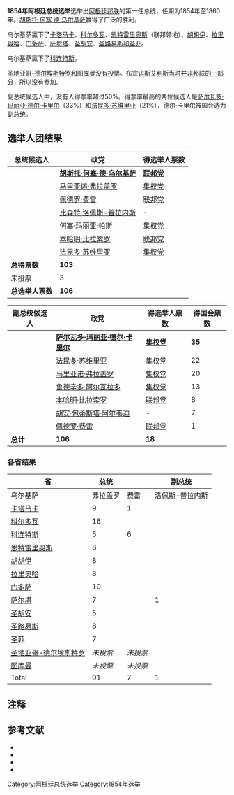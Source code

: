**1854年阿根廷总统选举**选举出[阿根廷邦联](../Page/阿根廷邦联.md "wikilink")的第一任总统，任期为1854年至1860年。[胡斯托·何塞·德·乌尔基萨](../Page/胡斯托·何塞·德·乌尔基萨.md "wikilink")赢得了广泛的胜利。

乌尔基萨赢下了[卡塔马卡](../Page/卡塔马卡省.md "wikilink")、[科尔多瓦](../Page/科尔多瓦省_\(阿根廷\).md "wikilink")、[恩特雷里奥斯](https://zh.wikipedia.org/wiki/恩特雷里奥斯省 "wikilink")（联邦领地）、[胡胡伊](../Page/胡胡伊省.md "wikilink")、[拉里奥哈](https://zh.wikipedia.org/wiki/拉里奥哈省_\(阿根廷\) "wikilink")、[门多萨](../Page/门多萨省.md "wikilink")、[萨尔塔](../Page/萨尔塔省.md "wikilink")、[圣胡安](https://zh.wikipedia.org/wiki/圣胡安省 "wikilink")、[圣路易斯和](https://zh.wikipedia.org/wiki/圣路易斯省 "wikilink")[圣菲](https://zh.wikipedia.org/wiki/圣菲省 "wikilink")。

乌尔基萨赢下了[科连特斯](https://zh.wikipedia.org/wiki/科连特斯省 "wikilink")。

[圣地亚哥-德尔埃斯特罗和](../Page/圣地亚哥-德尔埃斯特罗省.md "wikilink")[图库曼没有投票](../Page/图库曼省.md "wikilink")。[布宜诺斯艾利斯当时并非邦联的一部分](https://zh.wikipedia.org/wiki/布宜诺斯艾利斯 "wikilink")，所以没有参加。

副总统候选人中，没有人得票率超过50%。得票率最高的两位候选人是[萨尔瓦多·玛丽亚·德尔·卡里尔](https://zh.wikipedia.org/wiki/萨尔瓦多·玛丽亚·德尔·卡里尔 "wikilink")（33%）和[法昆多·苏维里亚](https://zh.wikipedia.org/wiki/法昆多·苏维里亚 "wikilink")（21%），德尔·卡里尔被国会选为副总统。

## 选举人团结果

| 总统候选人      | 政党                                                                    | 得选举人票数                                                       |
| ---------- | --------------------------------------------------------------------- | ------------------------------------------------------------ |
|            | **[胡斯托·何塞·德·乌尔基萨](../Page/胡斯托·何塞·德·乌尔基萨.md "wikilink")**              | **[联邦党](https://zh.wikipedia.org/wiki/联邦党（阿根廷） "wikilink")** |
|            | [马里亚诺·弗拉盖罗](https://zh.wikipedia.org/wiki/马里亚诺·弗拉盖罗 "wikilink")       | [集权党](https://zh.wikipedia.org/wiki/集权党 "wikilink")          |
|            | [佩德罗·费雷](https://zh.wikipedia.org/wiki/佩德罗·费雷 "wikilink")             | [联邦党](https://zh.wikipedia.org/wiki/联邦党（阿根廷） "wikilink")     |
|            | [比森特·洛佩斯-普拉内斯](https://zh.wikipedia.org/wiki/比森特·洛佩斯-普拉内斯 "wikilink") | \-                                                           |
|            | [何塞·玛丽亚·帕斯](https://zh.wikipedia.org/wiki/何塞·玛丽亚·帕斯 "wikilink")       | [集权党](https://zh.wikipedia.org/wiki/集权党 "wikilink")          |
|            | [本哈明·比拉索罗](https://zh.wikipedia.org/wiki/本哈明·比拉索罗 "wikilink")         | [联邦党](https://zh.wikipedia.org/wiki/联邦党（阿根廷） "wikilink")     |
|            | [法昆多·苏维里亚](https://zh.wikipedia.org/wiki/法昆多·苏维里亚 "wikilink")         | [集权党](https://zh.wikipedia.org/wiki/集权党 "wikilink")          |
| **总得票数**   | **103**                                                               |                                                              |
| 未投票        | 3                                                                     |                                                              |
| **总选举人票数** | **106**                                                               |                                                              |

| 副总统候选人 | 政党                                                                              | 得选举人票数                                                   | 得国会票数  |
| ------ | ------------------------------------------------------------------------------- | -------------------------------------------------------- | ------ |
|        | **[萨尔瓦多·玛丽亚·德尔·卡里尔](https://zh.wikipedia.org/wiki/萨尔瓦多·玛丽亚·德尔·卡里尔 "wikilink")** | **[集权党](https://zh.wikipedia.org/wiki/集权党 "wikilink")**  | **35** |
|        | [法昆多·苏维里亚](https://zh.wikipedia.org/wiki/法昆多·苏维里亚 "wikilink")                   | [集权党](https://zh.wikipedia.org/wiki/集权党 "wikilink")      | 22     |
|        | [马里亚诺·弗拉盖罗](https://zh.wikipedia.org/wiki/马里亚诺·弗拉盖罗 "wikilink")                 | [集权党](https://zh.wikipedia.org/wiki/集权党 "wikilink")      | 20     |
|        | [鲁德辛多·阿尔瓦拉多](https://zh.wikipedia.org/wiki/鲁德辛多·阿尔瓦拉多 "wikilink")               | [集权党](https://zh.wikipedia.org/wiki/集权党 "wikilink")      | 13     |
|        | [本哈明·比拉索罗](https://zh.wikipedia.org/wiki/本哈明·比拉索罗 "wikilink")                   | [联邦党](https://zh.wikipedia.org/wiki/联邦党（阿根廷） "wikilink") | 8      |
|        | [胡安·包蒂斯塔·阿尔韦迪](https://zh.wikipedia.org/wiki/胡安·包蒂斯塔·阿尔韦迪 "wikilink")           | \-                                                       | 7      |
|        | [佩德罗·费雷](https://zh.wikipedia.org/wiki/佩德罗·费雷 "wikilink")                       | [联邦党](https://zh.wikipedia.org/wiki/联邦党（阿根廷） "wikilink") | 1      |
| **总计** | **106**                                                                         | **18**                                                   |        |

### 各省结果

| 省                                                              | 总统    |       | 副总统      |
| -------------------------------------------------------------- | ----- | ----- | -------- |
| 乌尔基萨                                                           | 弗拉盖罗  | 费雷    | 洛佩斯-普拉内斯 |
| [卡塔马卡](../Page/卡塔马卡省.md "wikilink")                            | 9     | 1     |          |
| [科尔多瓦](../Page/科尔多瓦省_\(阿根廷\).md "wikilink")                    | 16    |       |          |
| [科连特斯](https://zh.wikipedia.org/wiki/科连特斯省 "wikilink")         | 5     | 6     |          |
| [恩特雷里奥斯](https://zh.wikipedia.org/wiki/恩特雷里奥斯省 "wikilink")     | 8     |       |          |
| [胡胡伊](../Page/胡胡伊省.md "wikilink")                              | 8     |       |          |
| [拉里奥哈](https://zh.wikipedia.org/wiki/拉里奥哈省_\(阿根廷\) "wikilink") | 8     |       |          |
| [门多萨](../Page/门多萨省.md "wikilink")                              | 10    |       |          |
| [萨尔塔](../Page/萨尔塔省.md "wikilink")                              | 7     |       | 1        |
| [圣胡安](https://zh.wikipedia.org/wiki/圣胡安省_\(阿根廷\) "wikilink")   | 5     |       |          |
| [圣路易斯](https://zh.wikipedia.org/wiki/圣路易斯省 "wikilink")         | 8     |       |          |
| [圣菲](https://zh.wikipedia.org/wiki/圣菲省 "wikilink")             | 7     |       |          |
| [圣地亚哥-德尔埃斯特罗](../Page/圣地亚哥-德尔埃斯特罗省.md "wikilink")              | *未投票* | *未投票* |          |
| [图库曼](../Page/图库曼省.md "wikilink")                              | *未投票* | *未投票* |          |
| Total                                                          | 91    | 7     | 1        |

## 注释

## 参考文献

  -
  -
  -
  -

[Category:阿根廷总统选举](https://zh.wikipedia.org/wiki/Category:阿根廷总统选举 "wikilink") [Category:1854年选举](https://zh.wikipedia.org/wiki/Category:1854年选举 "wikilink")